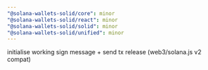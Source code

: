 ```yaml
---
"@solana-wallets-solid/core": minor
"@solana-wallets-solid/react": minor
"@solana-wallets-solid/solid": minor
"@solana-wallets-solid/unified": minor
---
```


initialise working sign message + send tx release (web3/solana.js v2 compat)
